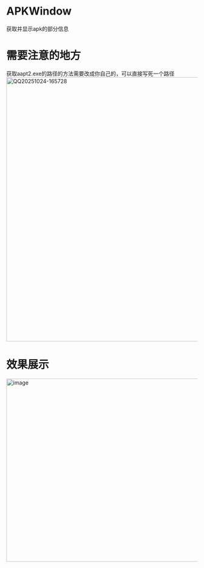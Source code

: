 # APKWindow
获取并显示apk的部分信息

# 需要注意的地方
获取aapt2.exe的路径的方法需要改成你自己的，可以直接写死一个路径
<img width="809" height="696" alt="QQ20251024-165728" src="https://github.com/user-attachments/assets/963505f5-09af-42f6-93ae-ef457cac7524" />



# 效果展示
<img width="802" height="482" alt="image" src="https://github.com/user-attachments/assets/d13fdd85-d9cd-45d2-ad7d-5f54b54d4375" />


